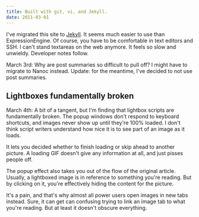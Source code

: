 ```yaml
---
title: Built with git, vi, and Jekyll.
date: 2011-03-01
---
```


I've migrated this site to [Jekyll](https://github.com/mojombo/jekyll). It seems much easier to use than ExpressionEngine. Of course, you have to be comfortable in text editors and SSH. I can't stand textareas on the web anymore. It feels so slow and unwieldy. Developer notes follow.

March 3rd: Why are post summaries so difficult to pull off? I might have to migrate to Nanoc instead. Update: for the meantime, I've decided to not use post summaries.

## Lightboxes fundamentally broken

March 4th: A bit of a tangent, but I'm finding that lightbox scripts are fundamentally broken. The popup windows don't respond to keyboard shortcuts, and images never show up until they're 100% loaded. I don't think script writers understand how nice it is to see part of an image as it loads.

It lets you decided whether to finish loading or skip ahead to another picture. A loading GIF doesn't give any information at all, and just pisses people off.

The popup effect also takes you out of the flow of the original article. Usually, a lightboxed image is in reference to something you're reading. But by clicking on it, you're effectively hiding the content for the picture.

It's a pain, and that's why almost all power users open images in new tabs instead. Sure, it can get can confusing trying to link an image tab to what you're reading. But at least it doesn't obscure everything.
